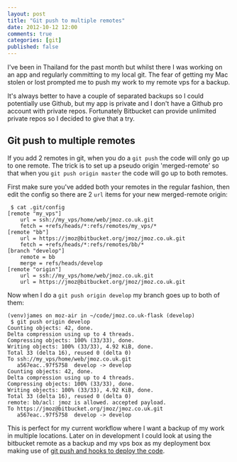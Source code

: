 ```yaml
---
layout: post
title: "Git push to multiple remotes"
date: 2012-10-12 12:00
comments: true
categories: [git]
published: false
---
```

I've been in Thailand for the past month but whilst there I was working on an app and regularly committing to my local git.  The fear of getting my Mac stolen or lost prompted me to push my work to my remote vps for a backup.

It's always better to have a couple of separated backups so I could potentially use Github, but my app is private and I don't have a Github pro account with private repos.  Fortunately Bitbucket can provide unlimited private repos so I decided to give that a try.

## Git push to multiple remotes

If you add 2 remotes in git, when you do a `git push` the code will only go up to one remote.  The trick is to set up a pseudo origin 'merged-remote' so that when you `git push origin master` the code will go up to both remotes.

First make sure you've added both your remotes in the regular fashion, then edit the config so there are 2 `url` items for your new merged-remote origin:

	 $ cat .git/config 
	[remote "my_vps"]
		url = ssh://my_vps/home/web/jmoz.co.uk.git
		fetch = +refs/heads/*:refs/remotes/my_vps/*
	[remote "bb"]
		url = https://jmoz@bitbucket.org/jmoz/jmoz.co.uk.git
		fetch = +refs/heads/*:refs/remotes/bb/*
	[branch "develop"]
		remote = bb
		merge = refs/heads/develop
	[remote "origin"]
		url = ssh://my_vps/home/web/jmoz.co.uk.git
		url = https://jmoz@bitbucket.org/jmoz/jmoz.co.uk.git

Now when I do a `git push origin develop` my branch goes up to both of them:

	(venv)james on moz-air in ~/code/jmoz.co.uk-flask (develop)
	 $ git push origin develop 
	Counting objects: 42, done.
	Delta compression using up to 4 threads.
	Compressing objects: 100% (33/33), done.
	Writing objects: 100% (33/33), 4.92 KiB, done.
	Total 33 (delta 16), reused 0 (delta 0)
	To ssh://my_vps/home/web/jmoz.co.uk.git
	   a567eac..97f5758  develop -> develop
	Counting objects: 42, done.
	Delta compression using up to 4 threads.
	Compressing objects: 100% (33/33), done.
	Writing objects: 100% (33/33), 4.92 KiB, done.
	Total 33 (delta 16), reused 0 (delta 0)
	remote: bb/acl: jmoz is allowed. accepted payload.
	To https://jmoz@bitbucket.org/jmoz/jmoz.co.uk.git
	   a567eac..97f5758  develop -> develop

This is perfect for my current workflow where I want a backup of my work in multiple locations.  Later on in development I could look at using the bitbucket remote as a backup and my vps box as my deployment box making use of [git push and hooks to deploy the code](/deploy-git-push-php-silex).